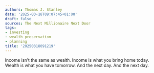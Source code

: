 ```yaml
---
authors: Thomas J. Stanley
date: '2025-03-18T09:07:45+01:00'
draft: false
sources: The Next Millionaire Next Door
tags:
- investing
- wealth preservation
- planning
title: '20250318091219'
---
```


Income isn’t the same as wealth. Income is what you bring home today. Wealth is what you have tomorrow. And the next
day. And the next day.